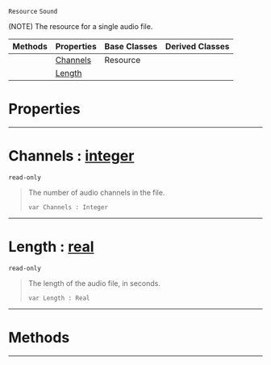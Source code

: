  `Resource` `Sound`



(NOTE) The resource for a single audio file.

|Methods|Properties|Base Classes|Derived Classes|
|---|---|---|---|
| |[ Channels](https://github.com/PlasmaEngine/PlasmaDocs/tree/master/docs/C%2B%2B/code_reference/class_reference/sound.markdown#channels-plasma-engine-doc)|Resource| |
| |[ Length](https://github.com/PlasmaEngine/PlasmaDocs/tree/master/docs/C%2B%2B/code_reference/class_reference/sound.markdown#length-plasma-engine-docum)| | |


 #  Properties


---  
 #  Channels : [integer](https://github.com/PlasmaEngine/PlasmaDocs/tree/master/docs/C%2B%2B/code_reference/lightning_base_types/integer.markdown)

 `read-only`

> The number of audio channels in the file.
> ``` lang=cpp, name=Lightning
> var Channels : Integer


---  
 #  Length : [real](https://github.com/PlasmaEngine/PlasmaDocs/tree/master/docs/C%2B%2B/code_reference/lightning_base_types/real.markdown)

 `read-only`

> The length of the audio file, in seconds.
> ``` lang=cpp, name=Lightning
> var Length : Real


---  
 #  Methods


---  
 

 